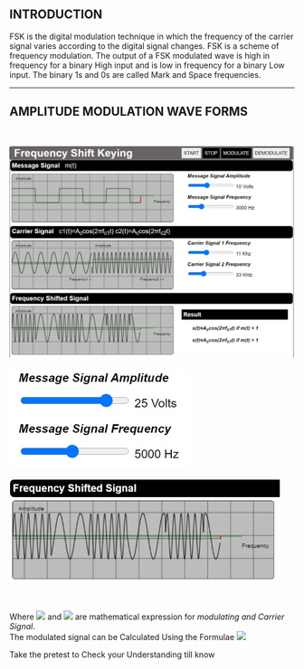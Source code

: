 ## <br>INTRODUCTION <br>

 FSK is the digital modulation technique in which the frequency of the carrier signal varies according to the digital signal changes. FSK is a scheme of frequency modulation. The output of a FSK modulated wave is high in frequency for a binary High input and is low in frequency for a binary Low input. The binary 1s and 0s are called Mark and Space frequencies.

---


## <b>AMPLITUDE MODULATION WAVE FORMS</b><br>

<br>

<img src="images/s1.png"/><br><br>
<img src="images/s2.png"/><br><br>
<img src="images/s3.png"/><br><br>


<br>
Where <img src="images/t5.png"/> and <img src="images/t6.png"/> are mathematical expression for
<i>modulating and Carrier Signal</i>.<br>
The modulated signal can be Calculated Using the Formulae 
<img src="images/t4.png"/><br>


Take the pretest to Check your Understanding till know
